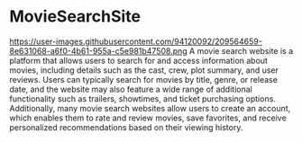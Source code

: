 # MovieSearchSite
https://user-images.githubusercontent.com/94120092/209564659-8e631068-a6f0-4b61-955a-c5e981b47508.png
A movie search website is a platform that allows users to search for and access information about movies, including details such as the cast, crew, plot summary, and user reviews. Users can typically search for movies by title, genre, or release date, and the website may also feature a wide range of additional functionality such as trailers, showtimes, and ticket purchasing options. Additionally, many movie search websites allow users to create an account, which enables them to rate and review movies, save favorites, and receive personalized recommendations based on their viewing history.
